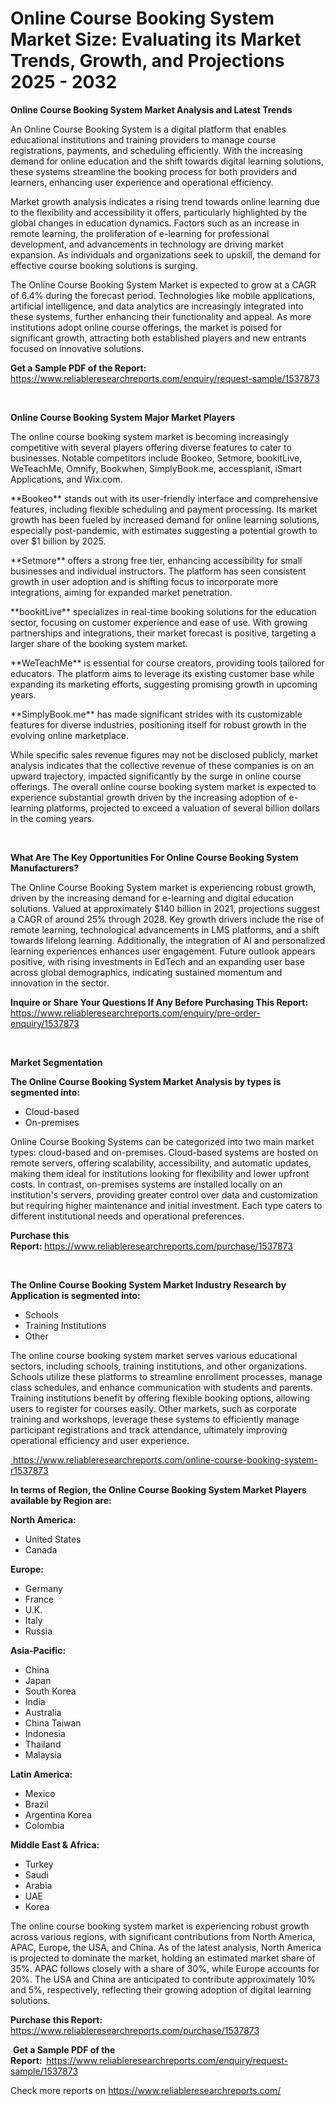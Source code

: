 <p><h1>Online Course Booking System Market Size: Evaluating its Market Trends, Growth, and Projections 2025 - 2032</h1></p><p><strong>Online Course Booking System Market Analysis and Latest Trends</strong></p>
<p><p>An Online Course Booking System is a digital platform that enables educational institutions and training providers to manage course registrations, payments, and scheduling efficiently. With the increasing demand for online education and the shift towards digital learning solutions, these systems streamline the booking process for both providers and learners, enhancing user experience and operational efficiency.</p><p>Market growth analysis indicates a rising trend towards online learning due to the flexibility and accessibility it offers, particularly highlighted by the global changes in education dynamics. Factors such as an increase in remote learning, the proliferation of e-learning for professional development, and advancements in technology are driving market expansion. As individuals and organizations seek to upskill, the demand for effective course booking solutions is surging.</p><p>The Online Course Booking System Market is expected to grow at a CAGR of 6.4% during the forecast period. Technologies like mobile applications, artificial intelligence, and data analytics are increasingly integrated into these systems, further enhancing their functionality and appeal. As more institutions adopt online course offerings, the market is poised for significant growth, attracting both established players and new entrants focused on innovative solutions.</p></p>
<p><strong>Get a Sample PDF of the Report:&nbsp;</strong> <a href="https://www.reliableresearchreports.com/enquiry/request-sample/1537873?utm_campaign=3110&utm_medium=2&utm_source=Github&utm_content=ia&utm_term=10032025&utm_id=online-course-booking-system">https://www.reliableresearchreports.com/enquiry/request-sample/1537873</a></p>
<p>&nbsp;</p>
<p><strong>Online Course Booking System Major Market Players</strong></p>
<p><p>The online course booking system market is becoming increasingly competitive with several players offering diverse features to cater to businesses. Notable competitors include Bookeo, Setmore, bookitLive, WeTeachMe, Omnify, Bookwhen, SimplyBook.me, accessplanit, iSmart Applications, and Wix.com.</p><p>**Bookeo** stands out with its user-friendly interface and comprehensive features, including flexible scheduling and payment processing. Its market growth has been fueled by increased demand for online learning solutions, especially post-pandemic, with estimates suggesting a potential growth to over $1 billion by 2025.</p><p>**Setmore** offers a strong free tier, enhancing accessibility for small businesses and individual instructors. The platform has seen consistent growth in user adoption and is shifting focus to incorporate more integrations, aiming for expanded market penetration.</p><p>**bookitLive** specializes in real-time booking solutions for the education sector, focusing on customer experience and ease of use. With growing partnerships and integrations, their market forecast is positive, targeting a larger share of the booking system market.</p><p>**WeTeachMe** is essential for course creators, providing tools tailored for educators. The platform aims to leverage its existing customer base while expanding its marketing efforts, suggesting promising growth in upcoming years.</p><p>**SimplyBook.me** has made significant strides with its customizable features for diverse industries, positioning itself for robust growth in the evolving online marketplace.</p><p>While specific sales revenue figures may not be disclosed publicly, market analysis indicates that the collective revenue of these companies is on an upward trajectory, impacted significantly by the surge in online course offerings. The overall online course booking system market is expected to experience substantial growth driven by the increasing adoption of e-learning platforms, projected to exceed a valuation of several billion dollars in the coming years.</p></p>
<p>&nbsp;</p>
<p><strong>What Are The Key Opportunities For Online Course Booking System Manufacturers?</strong></p>
<p><p>The Online Course Booking System market is experiencing robust growth, driven by the increasing demand for e-learning and digital education solutions. Valued at approximately $140 billion in 2021, projections suggest a CAGR of around 25% through 2028. Key growth drivers include the rise of remote learning, technological advancements in LMS platforms, and a shift towards lifelong learning. Additionally, the integration of AI and personalized learning experiences enhances user engagement. Future outlook appears positive, with rising investments in EdTech and an expanding user base across global demographics, indicating sustained momentum and innovation in the sector.</p></p>
<p><strong>Inquire or Share Your Questions If Any Before Purchasing This Report:</strong> <a href="https://www.reliableresearchreports.com/enquiry/pre-order-enquiry/1537873?utm_campaign=3110&utm_medium=2&utm_source=Github&utm_content=ia&utm_term=10032025&utm_id=online-course-booking-system">https://www.reliableresearchreports.com/enquiry/pre-order-enquiry/1537873</a></p>
<p>&nbsp;</p>
<p><strong>Market Segmentation</strong></p>
<p><strong>The Online Course Booking System Market Analysis by types is segmented into:</strong></p>
<p><ul><li>Cloud-based</li><li>On-premises</li></ul></p>
<p><p>Online Course Booking Systems can be categorized into two main market types: cloud-based and on-premises. Cloud-based systems are hosted on remote servers, offering scalability, accessibility, and automatic updates, making them ideal for institutions looking for flexibility and lower upfront costs. In contrast, on-premises systems are installed locally on an institution's servers, providing greater control over data and customization but requiring higher maintenance and initial investment. Each type caters to different institutional needs and operational preferences.</p></p>
<p><strong>Purchase this Report:&nbsp;</strong><a href="https://www.reliableresearchreports.com/purchase/1537873?utm_campaign=3110&utm_medium=2&utm_source=Github&utm_content=ia&utm_term=10032025&utm_id=online-course-booking-system">https://www.reliableresearchreports.com/purchase/1537873</a></p>
<p>&nbsp;</p>
<p><strong>The Online Course Booking System Market Industry Research by Application is segmented into:</strong></p>
<p><ul><li>Schools</li><li>Training Institutions</li><li>Other</li></ul></p>
<p><p>The online course booking system market serves various educational sectors, including schools, training institutions, and other organizations. Schools utilize these platforms to streamline enrollment processes, manage class schedules, and enhance communication with students and parents. Training institutions benefit by offering flexible booking options, allowing users to register for courses easily. Other markets, such as corporate training and workshops, leverage these systems to efficiently manage participant registrations and track attendance, ultimately improving operational efficiency and user experience.</p></p>
<p><a href="https://www.reliableresearchreports.com/online-course-booking-system-r1537873?utm_campaign=3110&utm_medium=2&utm_source=Github&utm_content=ia&utm_term=10032025&utm_id=online-course-booking-system">&nbsp;https://www.reliableresearchreports.com/online-course-booking-system-r1537873</a></p>
<p><strong>In terms of Region, the Online Course Booking System Market Players available by Region are:</strong></p>
<p>
    <p> <strong> North America: </strong>
        <ul>
            <li>United States</li>
            <li>Canada</li>
        </ul>
        </p> 
    <p> <strong> Europe: </strong>
        <ul>
            <li>Germany</li>
            <li>France</li>
            <li>U.K.</li>
            <li>Italy</li>
            <li>Russia</li>
        </ul>
        </p> 
    <p> <strong> Asia-Pacific: </strong>
        <ul>
            <li>China</li>
            <li>Japan</li>
            <li>South Korea</li>
            <li>India</li>
            <li>Australia</li>
            <li>China Taiwan</li>
            <li>Indonesia</li>
            <li>Thailand</li>
            <li>Malaysia</li>
        </ul>
        </p> 
    <p> <strong> Latin America: </strong>
        <ul>
            <li>Mexico</li>
            <li>Brazil</li>
            <li>Argentina Korea</li>
            <li>Colombia</li>
        </ul>
        </p> 
    <p> <strong> Middle East & Africa: </strong>
        <ul>
            <li>Turkey</li>
            <li>Saudi</li>
            <li>Arabia</li>
            <li>UAE</li>
            <li>Korea</li>
        </ul>
    </p>
    </p>
<p><p>The online course booking system market is experiencing robust growth across various regions, with significant contributions from North America, APAC, Europe, the USA, and China. As of the latest analysis, North America is projected to dominate the market, holding an estimated market share of 35%. APAC follows closely with a share of 30%, while Europe accounts for 20%. The USA and China are anticipated to contribute approximately 10% and 5%, respectively, reflecting their growing adoption of digital learning solutions.</p></p>
<p><strong>Purchase this Report: </strong><a href="https://www.reliableresearchreports.com/purchase/1537873?utm_campaign=3110&utm_medium=2&utm_source=Github&utm_content=ia&utm_term=10032025&utm_id=online-course-booking-system">https://www.reliableresearchreports.com/purchase/1537873</a></p>
<p>&nbsp;<strong>Get a Sample PDF of the Report:&nbsp;&nbsp;</strong><a href="https://www.reliableresearchreports.com/enquiry/request-sample/1537873?utm_campaign=3110&utm_medium=2&utm_source=Github&utm_content=ia&utm_term=10032025&utm_id=online-course-booking-system">https://www.reliableresearchreports.com/enquiry/request-sample/1537873</a></p>
<p><strong></strong></p>
<p>Check more reports on <a href="https://www.reliableresearchreports.com/?utm_campaign=3110&utm_medium=2&utm_source=Github&utm_content=ia&utm_term=10032025&utm_id=online-course-booking-system">https://www.reliableresearchreports.com/</a></p>